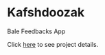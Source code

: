 Kafshdoozak
===========

Bale Feedbacks App

Click [here](https://bootcamp.bale.ai/docs/frontend/part2/project) to see project details.